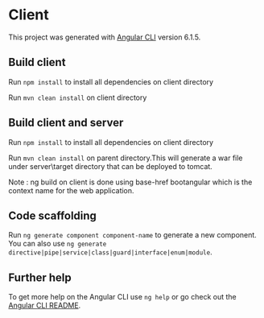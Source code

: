 # Client

This project was generated with [Angular CLI](https://github.com/angular/angular-cli) version 6.1.5.

## Build client

Run `npm install` to install all dependencies on client directory
  
Run `mvn clean install` on client directory


## Build client and server

Run `npm install` to install all dependencies on client directory
 
Run `mvn clean install` on parent directory.This will generate a war file under server\target directory that can be deployed to tomcat.

Note : ng build on client is done using base-href bootangular which is the context name for the web application.
 
## Code scaffolding

Run `ng generate component component-name` to generate a new component. You can also use `ng generate directive|pipe|service|class|guard|interface|enum|module`.

## Further help

To get more help on the Angular CLI use `ng help` or go check out the [Angular CLI README](https://github.com/angular/angular-cli/blob/master/README.md).
